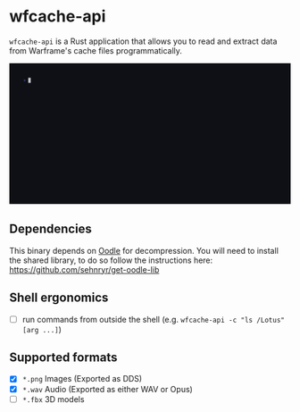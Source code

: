 # wfcache-api

`wfcache-api` is a Rust application that allows you to read and extract data 
from Warframe's cache files programmatically.

![Demo](docs/demo.gif)

## Dependencies

This binary depends on [Oodle](http://www.radgametools.com/oodle.htm) for
decompression. You will need to install the shared library, to do so follow the
instructions here: https://github.com/sehnryr/get-oodle-lib

## Shell ergonomics

- [ ] run commands from outside the shell (e.g. `wfcache-api -c "ls /Lotus" [arg ...]`)

## Supported formats

- [x] `*.png` Images (Exported as DDS)
- [x] `*.wav` Audio (Exported as either WAV or Opus)
- [ ] `*.fbx` 3D models
